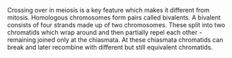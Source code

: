 Crossing over in meiosis is a key feature which makes it different from mitosis. Homologous chromosomes form pairs called bivalents. A bivalent consists of four strands made up of two chromosomes. These split into two chromatids which wrap around and then partially repel each other - remaining joined only at the chiasmata. At these chiasmata chromatids can break and later recombine with different but still equivalent chromatids.